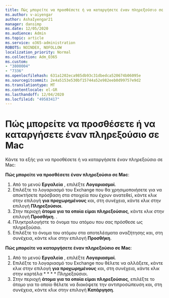 ```yaml
---
title: Πώς μπορείτε να προσθέσετε ή να καταργήσετε έναν πληρεξούσιο σε Mac
ms.author: v-aiyengar
author: AshaIyengar21
manager: dansimp
ms.date: 12/05/2020
ms.audience: Admin
ms.topic: article
ms.service: o365-administration
ROBOTS: NOINDEX, NOFOLLOW
localization_priority: Normal
ms.collection: Adm_O365
ms.custom:
- "3800004"
- "7336"
ms.openlocfilehash: 631a1202eca985db93c31dbedca520674b06095e
ms.sourcegitcommit: 2e4a5153e530bf15744a52e982eeb0d99757e9d2
ms.translationtype: MT
ms.contentlocale: el-GR
ms.lasthandoff: 12/04/2020
ms.locfileid: "49583417"
---
```

# <a name="how-to-add-or-remove-a-delegate-in-mac"></a>Πώς μπορείτε να προσθέσετε ή να καταργήσετε έναν πληρεξούσιο σε Mac

Κάντε τα εξής για να προσθέσετε ή να καταργήσετε έναν πληρεξούσιο σε Mac:

**Πώς μπορείτε να προσθέσετε έναν πληρεξούσιο σε Mac**:

1. Από το μενού **Εργαλεία** , επιλέξτε **Λογαριασμοί**.
1. Επιλέξτε το λογαριασμό του Exchange που θα χρησιμοποιήσετε για να αποκτήσετε πρόσβαση στα στοιχεία που έχουν ανατεθεί, κάντε κλικ στην επιλογή **για προχωρημένους** και, στη συνέχεια, κάντε κλικ στην επιλογή **Πληρεξούσιοι**.
1. Στην περιοχή **άτομα για τα οποία είμαι πληρεξούσιος**, κάντε κλικ στην επιλογή **Προσθήκη**. .
1. Πληκτρολογήστε το όνομα του ατόμου που σας πρόσθεσε ως πληρεξούσιο.
1. Επιλέξτε το όνομα του ατόμου στα αποτελέσματα αναζήτησης και, στη συνέχεια, κάντε κλικ στην επιλογή **Προσθήκη**.
 
**Πώς μπορείτε να καταργήσετε έναν πληρεξούσιο σε Mac**:

1. Από το μενού **Εργαλεία** , επιλέξτε **Λογαριασμοί**.
1. Επιλέξτε το λογαριασμό του Exchange που θέλετε να αλλάξετε, κάντε κλικ στην επιλογή **για προχωρημένους** και, στη συνέχεια, κάντε κλικ στην καρτέλα * * * * Πληρεξούσιοι.
1. Στην περιοχή **άτομα για τα οποία είμαι πληρεξούσιος**, επιλέξτε το άτομο για το οποίο θέλετε να διακόψετε την αντιπροσώπευση και, στη συνέχεια, κάντε κλικ στην επιλογή **Κατάργηση**.

